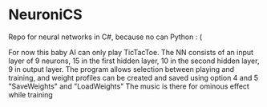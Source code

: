 # NeuroniCS
Repo for neural networks in C#, because no can Python : (

For now this baby AI can only play TicTacToe. 
The NN consists of an input layer of 9 neurons, 15 in the first hidden layer, 10 in the second hidden layer, 9 in output layer.
The program allows selection between playing and training, and weight profiles can be created and saved using option 4 and 5 "SaveWeights" and "LoadWeights"
The music is there for ominous effect while training
